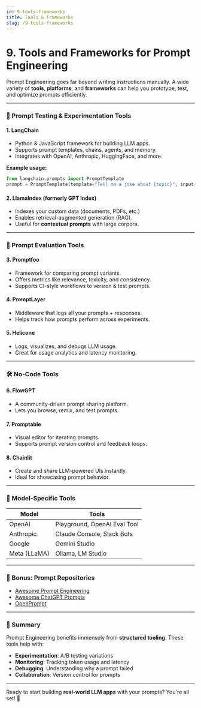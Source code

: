 ```yaml
---
id: 9-tools-frameworks
title: Tools & Frameworks
slug: /9-tools-frameworks
---
```


# 9. Tools and Frameworks for Prompt Engineering

Prompt Engineering goes far beyond writing instructions manually. A wide variety of **tools**, **platforms**, and **frameworks** can help you prototype, test, and optimize prompts efficiently.

---

### 🧰 Prompt Testing & Experimentation Tools

#### 1. **LangChain**

* Python & JavaScript framework for building LLM apps.
* Supports prompt templates, chains, agents, and memory.
* Integrates with OpenAI, Anthropic, HuggingFace, and more.

**Example usage:**

```python
from langchain.prompts import PromptTemplate
prompt = PromptTemplate(template="Tell me a joke about {topic}", input_variables=["topic"])
```

#### 2. **LlamaIndex (formerly GPT Index)**

* Indexes your custom data (documents, PDFs, etc.)
* Enables retrieval-augmented generation (RAG).
* Useful for **contextual prompts** with large corpora.

---

### 🧪 Prompt Evaluation Tools

#### 3. **Promptfoo**

* Framework for comparing prompt variants.
* Offers metrics like relevance, toxicity, and consistency.
* Supports CI-style workflows to version & test prompts.

#### 4. **PromptLayer**

* Middleware that logs all your prompts + responses.
* Helps track how prompts perform across experiments.

#### 5. **Helicone**

* Logs, visualizes, and debugs LLM usage.
* Great for usage analytics and latency monitoring.

---

### 🛠️ No-Code Tools

#### 6. **FlowGPT**

* A community-driven prompt sharing platform.
* Lets you browse, remix, and test prompts.

#### 7. **Promptable**

* Visual editor for iterating prompts.
* Supports prompt version control and feedback loops.

#### 8. **Chainlit**

* Create and share LLM-powered UIs instantly.
* Ideal for showcasing prompt behavior.

---

### 🧱 Model-Specific Tools

| Model        | Tools                        |
| ------------ | ---------------------------- |
| OpenAI       | Playground, OpenAI Eval Tool |
| Anthropic    | Claude Console, Slack Bots   |
| Google       | Gemini Studio                |
| Meta (LLaMA) | Ollama, LM Studio            |

---

### 🧠 Bonus: Prompt Repositories

* [Awesome Prompt Engineering](https://github.com/dair-ai/Prompt-Engineering-Guide)
* [Awesome ChatGPT Prompts](https://github.com/f/awesome-chatgpt-prompts)
* [OpenPrompt](https://github.com/thunlp/OpenPrompt)

---

### 🎯 Summary

Prompt Engineering benefits immensely from **structured tooling**. These tools help with:

* **Experimentation**: A/B testing variations
* **Monitoring**: Tracking token usage and latency
* **Debugging**: Understanding why a prompt failed
* **Collaboration**: Version control for prompts

---

Ready to start building **real-world LLM apps** with your prompts? You're all set! 🚀
